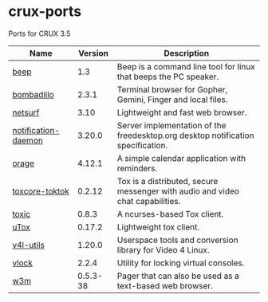 # crux-ports
Ports for CRUX 3.5

Name | Version | Description
-|-|-
[beep](https://github.com/spkr-beep/beep) | 1.3 | Beep is a command line tool for linux that beeps the PC speaker.
[bombadillo](http://bombadillo.colorfield.space) | 2.3.1 | Terminal browser for Gopher, Gemini, Finger and local files.
[netsurf](http://www.netsurf-browser.org) | 3.10 | Lightweight and fast web browser.
[notification-daemon](https://wiki.gnome.org/Projects/NotificationDaemon) | 3.20.0 | Server implementation of the freedesktop.org desktop notification specification.
[orage](https://git.xfce.org/apps/orage/about) | 4.12.1 | A simple calendar application with reminders.
[toxcore-toktok](https://github.com/TokTok/c-toxcore) | 0.2.12 | Tox is a distributed, secure messenger with audio and video chat capabilities.
[toxic](https://github.com/JFreegman/toxic) | 0.8.3 | A ncurses-based Tox client.
[uTox](https://utox.io) | 0.17.2 | Lightweight tox client.
[v4l-utils](https://linuxtv.org) | 1.20.0 | Userspace tools and conversion library for Video 4 Linux.
[vlock](https://github.com/TragicWarrior/vlock) | 2.2.4 | Utility for locking virtual consoles.
[w3m](http://w3m.sourceforge.net) | 0.5.3-38 | Pager that can also be used as a text-based web browser.

